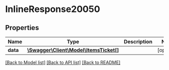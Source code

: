 # InlineResponse20050

## Properties
Name | Type | Description | Notes
------------ | ------------- | ------------- | -------------
**data** | [**\Swagger\Client\Model\ItemsTicket[]**](ItemsTicket.md) |  | [optional] 

[[Back to Model list]](../../README.md#documentation-for-models) [[Back to API list]](../../README.md#documentation-for-api-endpoints) [[Back to README]](../../README.md)

